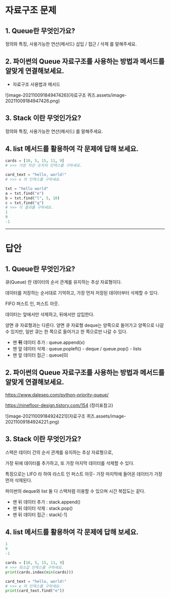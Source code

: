 # 자료구조 문제

## 1. Queue란 무엇인가요?

정의와 특징, 사용가능한 연산(메서드) 삽입 / 접근 / 삭제 를 말해주세요.













## 2.  파이썬의 Queue 자료구조를 사용하는 방법과 메서드를 알맞게 연결해보세요.

- 자료구조 사용법과 메서드 

![image-20211009184947426](자료구조 퀴즈.assets/image-20211009184947426.png)













## 3. Stack 이란 무엇인가요?

정의와 특징, 사용가능한 연산(메서드) 를 말해주세요.













## 4. list 메서드를 활용하여 각 문제에 답해 보세요.

```python
cards = [10, 5, 15, 11, 9]
# >>> 가장 작은 숫자의 인덱스를 구하세요.
```

```python
card_text = "hello, world!"
# >>> e 의 인덱스를 구하세요.
```

```python
txt = "hello world"
a = txt.find("e")
b = txt.find("l", 5, 10)
c = txt.find("q")
# >>> 각 결과를 구하세요.
1
9
-1
```



---

# 답안

## 1. Queue란 무엇인가요?

큐(Queue) 란 데이터의 순서 관계를 유지하는 추상 자료형이다.

데이터를 저장하는 순서대로 기억하고, 가장 먼저 저장된 데이터부터 삭제할 수 있다.

FIFO 퍼스트 인, 퍼스트 아웃. 

데이터는 앞에서만 삭제하고, 뒤에서만 삽입한다.

양면 큐 자료형과는 다른다. 양면 큐 자료형 deque는 양쪽으로 들어가고 양쪽으로 나갈 수 있지만, 일반 큐는 한 쪽으로 들어가고 한 쪽으로만 나갈 수 있다.

- 맨 **뒤** 데이터 추가 : queue.append(x)
- 맨 앞 데이터 삭제 : queue.popleft()  - deque / queue.pop() - lists
- 맨 앞 데이터 접근 : queue[0]



## 2. 파이썬의 Queue 자료구조를 사용하는 방법과 메서드를 알맞게 연결해보세요.

https://www.daleseo.com/python-priority-queue/

https://ninefloor-design.tistory.com/154 (정리표참고)

![image-20211009184924221](자료구조 퀴즈.assets/image-20211009184924221.png)





## 3. Stack 이란 무엇인가요?

스택은 데이터 간의 순서 관계를 유지하는 추상 자료형으로,

가장 뒤에 데이터를 추가하고, 또 가장 마지막 데이터를 삭제할 수 있다.

특징으로는 LIFO 라 하여 라스트 인 퍼스트 아웃- 가장 마지막에 들어온 데이터가 가장 먼저 삭제된다.

파이썬의 deque와 list 둘 다 스택처럼 이용할 수 있으며 시간 복잡도는 같다.

- 맨 뒤 데이터 추가 : stack.append()
- 맨 뒤 데이터 삭제 : stack.pop()
- 맨 뒤 데이터 접근 : stack[-1]





## 4. list 메서드를 활용하여 각 문제에 답해 보세요.

```python
1
9
-1
```

```python
cards = [10, 5, 15, 11, 9]
# >>> 최소값 인덱스를 구하세요.
print(cards.index(min(cards)))
```

```python
card_text = "hello, world!"
# >>> e 의 인덱스를 구하세요.
print(card_text.find("e"))
```


